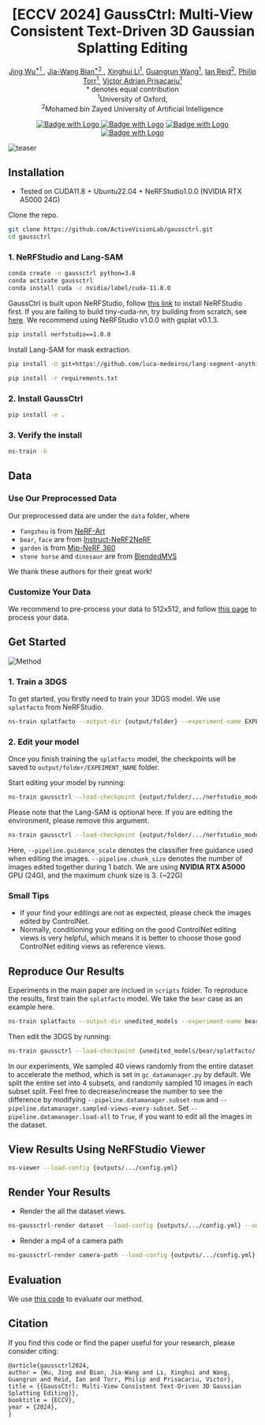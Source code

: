 <p align="center">
  
  <h1 align="center"><strong>[ECCV 2024] GaussCtrl: Multi-View Consistent Text-Driven 3D Gaussian Splatting Editing</strong></h3>

  <p align="center">
    <a href="https://jingwu2121.github.io/" class="name-link" target="_blank">Jing Wu<sup>*1</sup> </a>,
    <a href="https://jwbian.net/" class="name-link" target="_blank">Jia-Wang Bian<sup>*2</sup> </a>,
    <a href="https://xinghui-li.github.io/" class="name-link" target="_blank">Xinghui Li<sup>1</sup></a>,
    <a href="https://wanggrun.github.io/" class="name-link" target="_blank">Guangrun Wang<sup>1</sup></a>,
    <a href="https://mbzuai.ac.ae/study/faculty/ian-reid/" class="name-link" target="_blank">Ian Reid<sup>2</sup></a>,
    <a href="https://www.robots.ox.ac.uk/~phst/" class="name-link" target="_blank">Philip Torr<sup>1</sup></a>,
    <a href="https://www.robots.ox.ac.uk/~victor/" class="name-link" target="_blank">Victor Adrian Prisacariu<sup>1</sup></a>
    <br>
    * denotes equal contribution
    <br>
    <sup>1</sup>University of Oxford,
    <br>
<sup>2</sup>Mohamed bin Zayed University of Artificial Intelligence
</p>

<div align="center">

[![Badge with Logo](https://img.shields.io/badge/arXiv-2403.08733-red?logo=arxiv)
](https://arxiv.org/abs/2403.08733)
[![Badge with Logo](https://img.shields.io/badge/Project-Page-blue?logo=homepage)](https://gaussctrl.active.vision/)
[![Badge with Logo](https://img.shields.io/badge/Download-Data-cyan)](https://github.com/jingwu2121/gaussctrl/tree/main/data)
[![Badge with Logo](https://img.shields.io/badge/BSD-License-green)](LICENSE.txt)
</div>

![teaser](./assets/teaser.png)

## Installation

- Tested on CUDA11.8 + Ubuntu22.04 + NeRFStudio1.0.0 (NVIDIA RTX A5000 24G)

Clone the repo. 
```bash
git clone https://github.com/ActiveVisionLab/gaussctrl.git
cd gaussctrl
```

### 1. NeRFStudio and Lang-SAM

```bash
conda create -n gaussctrl python=3.8
conda activate gaussctrl
conda install cuda -c nvidia/label/cuda-11.8.0
```

GaussCtrl is built upon NeRFStudio, follow [this link](https://docs.nerf.studio/quickstart/installation.html) to install NeRFStudio first. If you are failing to build tiny-cuda-nn, try building from scratch, see [here](https://github.com/NVlabs/tiny-cuda-nn/?tab=readme-ov-file#compilation-windows--linux). We recommend using NeRFStudio v1.0.0 with gsplat v0.1.3. 

```bash
pip install nerfstudio==1.0.0
```

Install Lang-SAM for mask extraction. 

```bash
pip install -U git+https://github.com/luca-medeiros/lang-segment-anything.git

pip install -r requirements.txt
```

### 2. Install GaussCtrl
```bash 
pip install -e .
```

### 3. Verify the install
```bash
ns-train -h
```

## Data

### Use Our Preprocessed Data

Our preprocessed data are under the `data` folder, where
- `fangzhou` is from [NeRF-Art](https://github.com/cassiePython/NeRF-Art/tree/main/data/fangzhou_nature) 
- `bear`, `face` are from [Instruct-NeRF2NeRF](https://drive.google.com/drive/folders/1v4MLNoSwxvSlWb26xvjxeoHpgjhi_s-s?usp=share_link) 
- `garden` is from [Mip-NeRF 360](http://storage.googleapis.com/gresearch/refraw360/360_v2.zip) 
- `stone horse` and `dinosaur` are from [BlendedMVS](https://github.com/YoYo000/BlendedMVS) 

We thank these authors for their great work!

### Customize Your Data

We recommend to pre-process your data to 512x512, and follow [this page](https://docs.nerf.studio/quickstart/custom_dataset.html) to process your data. 

## Get Started
![Method](./assets/method.png)

### 1. Train a 3DGS
To get started, you firstly need to train your 3DGS model. We use `splatfacto` from NeRFStudio. 

```bash 
ns-train splatfacto --output-dir {output/folder} --experiment-name EXPEIMENT_NAME nerfstudio-data --data {path/to/your/data}
```

### 2. Edit your model
Once you finish training the `splatfacto` model, the checkpoints will be saved to `output/folder/EXPEIMENT_NAME` folder. 

Start editing your model by running:

```bash
ns-train gaussctrl --load-checkpoint {output/folder/.../nerfstudio_models/step-000029999.ckpt} --experiment-name EXPEIMENT_NAME --output-dir {output/folder} --pipeline.datamanager.data {path/to/your/data} --pipeline.prompt "YOUR PROMPT" --pipeline.guidance_scale 5 --pipeline.chunk_size {batch size of images during editing} --pipeline.langsam_obj 'OBJECT TO BE EDITED' 
```

Please note that the Lang-SAM is optional here. If you are editing the environment, please remove this argument. 

```bash
ns-train gaussctrl --load-checkpoint {output/folder/.../nerfstudio_models/step-000029999.ckpt} --experiment-name EXPEIMENT_NAME --output-dir {output/folder} --pipeline.datamanager.data {path/to/your/data} --pipeline.prompt "YOUR PROMPT" --pipeline.guidance_scale 5 --pipeline.chunk_size {batch size of images during editing} 
```

Here, `--pipeline.guidance_scale` denotes the classifier free guidance used when editing the images. `--pipeline.chunk_size` denotes the number of images edited together during 1 batch. We are using **NVIDIA RTX A5000** GPU (24G), and the maximum chunk size is 3. (~22G) 

### Small Tips
- If your find your editings are not as expected, please check the images edited by ControlNet. 
- Normally, conditioning your editing on the good ControlNet editing views is very helpful, which means it is better to choose those good ControlNet editing views as reference views. 

## Reproduce Our Results

Experiments in the main paper are inclued in `scripts` folder. To reproduce the results, first train the `splatfacto` model. We take the `bear` case as an example here. 
```bash
ns-train splatfacto --output-dir unedited_models --experiment-name bear nerfstudio-data --data data/bear
```

Then edit the 3DGS by running:
```bash
ns-train gaussctrl --load-checkpoint {unedited_models/bear/splatfacto/.../nerfstudio_models/step-000029999.ckpt} --experiment-name bear --output-dir outputs --pipeline.datamanager.data data/bear --pipeline.prompt "a photo of a polar bear in the forest" --pipeline.guidance_scale 5 --pipeline.chunk_size 3 --pipeline.langsam_obj 'bear' 
```

In our experiments, We sampled 40 views randomly from the entire dataset to accelerate the method, which is set in `gc_datamanager.py` by default. We split the entire set into 4 subsets, and randomly sampled 10 images in each subset split. Feel free to decrease/increase the number to see the difference by modifying `--pipeline.datamanager.subset-num` and `--pipeline.datamanager.sampled-views-every-subset`. Set `--pipeline.datamanager.load-all` to `True`, if you want to edit all the images in the dataset. 

## View Results Using NeRFStudio Viewer
```bash
ns-viewer --load-config {outputs/.../config.yml} 
```

## Render Your Results
- Render the all the dataset views. 
```bash 
ns-gaussctrl-render dataset --load-config {outputs/.../config.yml} --output_path {render/EXPEIMENT_NAME} 
```

- Render a mp4 of a camera path
```bash
ns-gaussctrl-render camera-path --load-config {outputs/.../config.yml} --camera-path-filename data/EXPEIMENT_NAME/camera_paths/render-path.json --output_path render/EXPEIMENT_NAME.mp4
```

## Evaluation
We use [this code](https://github.com/ayaanzhaque/instruct-nerf2nerf/tree/main/metrics) to evaluate our method. 

## Citation
If you find this code or find the paper useful for your research, please consider citing:
```
@article{gaussctrl2024,
author = {Wu, Jing and Bian, Jia-Wang and Li, Xinghui and Wang, Guangrun and Reid, Ian and Torr, Philip and Prisacariu, Victor},
title = {{GaussCtrl: Multi-View Consistent Text-Driven 3D Gaussian Splatting Editing}},
booktitle = {ECCV},
year = {2024},
}
```
